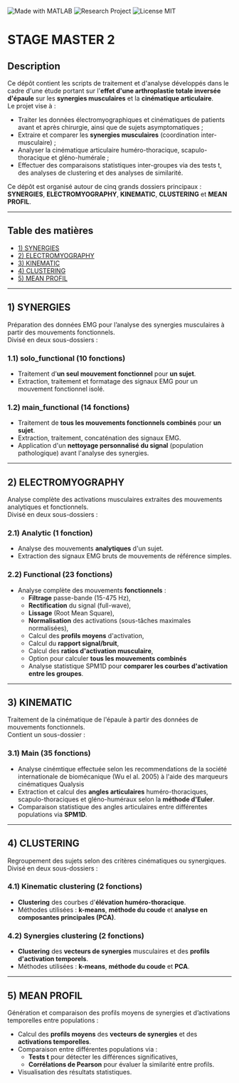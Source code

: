 ![Made with MATLAB](https://img.shields.io/badge/Made%20with-MATLAB-orange)
![Research Project](https://img.shields.io/badge/Project-Research-blue)
![License MIT](https://img.shields.io/badge/License-MIT-green)

# STAGE MASTER 2

## Description
Ce dépôt contient les scripts de traitement et d'analyse développés dans le cadre d'une étude portant sur l'**effet d'une arthroplastie totale inversée d'épaule** sur les **synergies musculaires** et la **cinématique articulaire**.  
Le projet vise à :
- Traiter les données électromyographiques et cinématiques de patients avant et après chirurgie, ainsi que de sujets asymptomatiques ;
- Extraire et comparer les **synergies musculaires** (coordination inter-musculaire) ;
- Analyser la cinématique articulaire huméro-thoracique, scapulo-thoracique et gléno-humérale ;
- Effectuer des comparaisons statistiques inter-groupes via des tests t, des analyses de clustering et des analyses de similarité.

Ce dépôt est organisé autour de cinq grands dossiers principaux : **SYNERGIES**, **ELECTROMYOGRAPHY**, **KINEMATIC**, **CLUSTERING** et **MEAN PROFIL**.  

---

## Table des matières
- [1) SYNERGIES](#1-synergies)
- [2) ELECTROMYOGRAPHY](#2-electromyography)
- [3) KINEMATIC](#3-kinematic)
- [4) CLUSTERING](#4-clustering)
- [5) MEAN PROFIL](#5-mean-profil)

---

## 1) SYNERGIES
Préparation des données EMG pour l’analyse des synergies musculaires à partir des mouvements fonctionnels.  
Divisé en deux sous-dossiers :

### 1.1) solo_functional (10 fonctions)
- Traitement d'**un seul mouvement fonctionnel** pour **un sujet**.
- Extraction, traitement et formatage des signaux EMG pour un mouvement fonctionnel isolé.

### 1.2) main_functional (14 fonctions)
- Traitement de **tous les mouvements fonctionnels combinés** pour **un sujet**.
- Extraction, traitement, concaténation des signaux EMG.
- Application d'un **nettoyage personnalisé du signal** (population pathologique) avant l'analyse des synergies.

---

## 2) ELECTROMYOGRAPHY
Analyse complète des activations musculaires extraites des mouvements analytiques et fonctionnels.  
Divisé en deux sous-dossiers :

### 2.1) Analytic (1 fonction)
- Analyse des mouvements **analytiques** d'un sujet.
- Extraction des signaux EMG bruts de mouvements de référence simples.

### 2.2) Functional (23 fonctions)
- Analyse complète des mouvements **fonctionnels** :
  - **Filtrage** passe-bande (15-475 Hz),
  - **Rectification** du signal (full-wave),
  - **Lissage** (Root Mean Square),
  - **Normalisation** des activations (sous-tâches maximales normalisées),
  - Calcul des **profils moyens** d'activation,
  - Calcul du **rapport signal/bruit**,
  - Calcul des **ratios d'activation musculaire**,
  - Option pour calculer **tous les mouvements combinés**
  - Analyse statistique SPM1D pour **comparer les courbes d'activation entre les groupes**.
---

## 3) KINEMATIC
Traitement de la cinématique de l'épaule à partir des données de mouvements fonctionnels.  
Contient un sous-dossier :

### 3.1) Main (35 fonctions)
- Analyse cinémtique effectuée selon les recommendations de la société internationale de biomécanique (Wu el al. 2005) à l'aide des marqueurs cinématiques Qualysis
- Extraction et calcul des **angles articulaires** huméro-thoraciques, scapulo-thoraciques et gléno-huméraux selon la **méthode d'Euler**.
- Comparaison statistique des angles articulaires entre différentes populations via **SPM1D**.

---

## 4) CLUSTERING
Regroupement des sujets selon des critères cinématiques ou synergiques.  
Divisé en deux sous-dossiers :

### 4.1) Kinematic clustering (2 fonctions)
- **Clustering** des courbes d'**élévation huméro-thoracique**.
- Méthodes utilisées : **k-means**, **méthode du coude** et **analyse en composantes principales (PCA)**.

### 4.2) Synergies clustering (2 fonctions)
- **Clustering** des **vecteurs de synergies** musculaires et des **profils d'activation temporels**.
- Méthodes utilisées : **k-means**, **méthode du coude** et **PCA**.

---

## 5) MEAN PROFIL
Génération et comparaison des profils moyens de synergies et d’activations temporelles entre populations :

- Calcul des **profils moyens** des **vecteurs de synergies** et des **activations temporelles**.
- Comparaison entre différentes populations via :
  - **Tests t** pour détecter les différences significatives,
  - **Corrélations de Pearson** pour évaluer la similarité entre profils.
- Visualisation des résultats statistiques.
